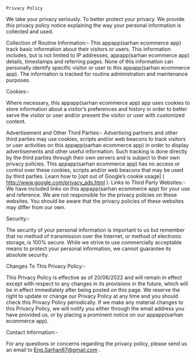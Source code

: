 

								                                                    Privacy Policy
								
We take your privacy seriously. To better protect your privacy. We provide this privacy policy notice explaining the way your personal information is collected and used.

Collection of Routine Information:-
This appapp(sarhan ecommerce app) track basic information about their visitors or users. This information includes, but is not limited to IP addresses, appapp(sarhan ecommerce app) details, timestamps and referring pages. None of this information can personally identify specific visitor or user to this appapp(sarhan ecommerce app). The information is tracked for routine administration and maintenance purposes.

Cookies:-

Where necessary, this appapp(sarhan ecommerce app) app uses cookies to store information about a visitor’s preferences and history in order to better serve the visitor or user and/or present the visitor or user with customized content.

Advertisement and Other Third Parties:-
Advertising partners and other third parties may use cookies, scripts and/or web beacons to track visitors or user activities on this appapp(sarhan ecommerce app) in order to display advertisements and other useful information. Such tracking is done directly by the third parties through their own servers and is subject to their own privacy policies. This appapp(sarhan ecommerce app) has no access or control over these cookies, scripts and/or web beacons that may be used by third parties. Learn how to [opt out of Google’s cookie usage] ( http://www.google.com/privacy_ads.html ).
Links to Third Party Websites:-
We have included links on this appapp(sarhan ecommerce app) for your use and reference.  We are not responsible for the privacy policies on these websites. You should be aware that the privacy policies of these websites may differ from our own.

Security:-

The security of your personal information is important to us but remember that no method of transmission over the Internet, or method of electronic storage, is 100% secure. While we strive to use commercially acceptable means to protect your personal information, we cannot guarantee its absolute security.

Changes To This Privacy Policy:-

This Privacy Policy is effective as of 20/06/2022  and will remain in effect except with respect to any changes in its provisions in the future, which will be in effect immediately after being posted on this page.
We reserve the right to update or change our Privacy Policy at any time and you should check this Privacy Policy periodically. If we make any material changes to this Privacy Policy, we will notify you either through the email address you have provided us, or by placing a prominent notice on our appapp(sarhan ecommerce app).

Contact Information:-

For any questions or concerns regarding the privacy policy, please send us an email to Eng.Sarhan67@gmail.com .
